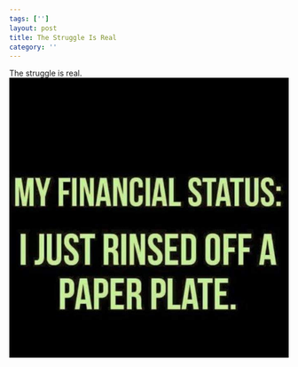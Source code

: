 ```yaml
---
tags: ['']
layout: post
title: The Struggle Is Real
category: ''
---
```

The struggle is real.
![The struggle is real.](/uploads/2015-8-18-the-struggle-is-real.jpg)
